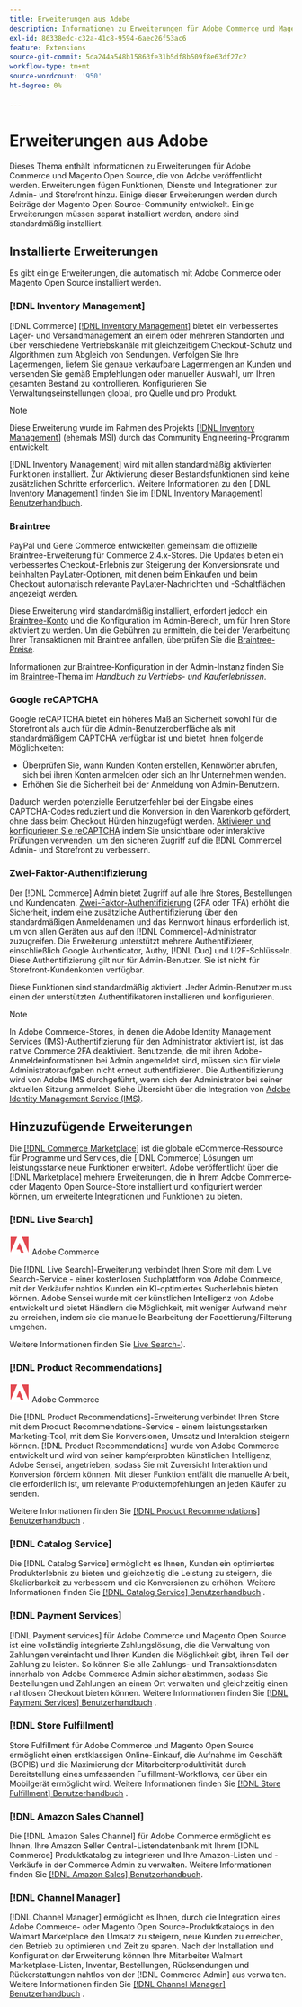 ```yaml
---
title: Erweiterungen aus Adobe
description: Informationen zu Erweiterungen für Adobe Commerce und Magento Open Source, die von Adobe veröffentlicht wurden, finden Sie.
exl-id: 86338edc-c32a-41c8-9594-6aec26f53ac6
feature: Extensions
source-git-commit: 5da244a548b15863fe31b5df8b509f8e63df27c2
workflow-type: tm+mt
source-wordcount: '950'
ht-degree: 0%

---
```


# Erweiterungen aus Adobe

Dieses Thema enthält Informationen zu Erweiterungen für Adobe Commerce und Magento Open Source, die von Adobe veröffentlicht werden. Erweiterungen fügen Funktionen, Dienste und Integrationen zur Admin- und Storefront hinzu. Einige dieser Erweiterungen werden durch Beiträge der Magento Open Source-Community entwickelt. Einige Erweiterungen müssen separat installiert werden, andere sind standardmäßig installiert.

## Installierte Erweiterungen

Es gibt einige Erweiterungen, die automatisch mit Adobe Commerce oder Magento Open Source installiert werden.

### [!DNL Inventory Management]

[!DNL Commerce] [[!DNL Inventory Management]](../inventory-management/introduction.md) bietet ein verbessertes Lager- und Versandmanagement an einem oder mehreren Standorten und über verschiedene Vertriebskanäle mit gleichzeitigem Checkout-Schutz und Algorithmen zum Abgleich von Sendungen. Verfolgen Sie Ihre Lagermengen, liefern Sie genaue verkaufbare Lagermengen an Kunden und versenden Sie gemäß Empfehlungen oder manueller Auswahl, um Ihren gesamten Bestand zu kontrollieren. Konfigurieren Sie Verwaltungseinstellungen global, pro Quelle und pro Produkt.

>[!NOTE]
>
>Diese Erweiterung wurde im Rahmen des Projekts [[!DNL Inventory Management]](https://github.com/magento/inventory) (ehemals MSI) durch das Community Engineering-Programm entwickelt.

[!DNL Inventory Management] wird mit allen standardmäßig aktivierten Funktionen installiert. Zur Aktivierung dieser Bestandsfunktionen sind keine zusätzlichen Schritte erforderlich. Weitere Informationen zu den [!DNL Inventory Management] finden Sie im [[!DNL Inventory Management] Benutzerhandbuch](../inventory-management/guide-overview.md).

### Braintree

PayPal und Gene Commerce entwickelten gemeinsam die offizielle Braintree-Erweiterung für Commerce 2.4.x-Stores. Die Updates bieten ein verbessertes Checkout-Erlebnis zur Steigerung der Konversionsrate und beinhalten PayLater-Optionen, mit denen beim Einkaufen und beim Checkout automatisch relevante PayLater-Nachrichten und -Schaltflächen angezeigt werden.

Diese Erweiterung wird standardmäßig installiert, erfordert jedoch ein [Braintree-Konto](https://www.braintreepayments.com/) und die Konfiguration im Admin-Bereich, um für Ihren Store aktiviert zu werden. Um die Gebühren zu ermitteln, die bei der Verarbeitung Ihrer Transaktionen mit Braintree anfallen, überprüfen Sie die [Braintree-Preise](https://www.braintreepayments.com/braintree-pricing).

Informationen zur Braintree-Konfiguration in der Admin-Instanz finden Sie im [Braintree](../stores-purchase/braintree.md)-Thema im _Handbuch zu Vertriebs- und Kauferlebnissen_.

### Google reCAPTCHA

Google reCAPTCHA bietet ein höheres Maß an Sicherheit sowohl für die Storefront als auch für die Admin-Benutzeroberfläche als mit standardmäßigem CAPTCHA verfügbar ist und bietet Ihnen folgende Möglichkeiten:

- Überprüfen Sie, wann Kunden Konten erstellen, Kennwörter abrufen, sich bei ihren Konten anmelden oder sich an Ihr Unternehmen wenden.
- Erhöhen Sie die Sicherheit bei der Anmeldung von Admin-Benutzern.

Dadurch werden potenzielle Benutzerfehler bei der Eingabe eines CAPTCHA-Codes reduziert und die Konversion in den Warenkorb gefördert, ohne dass beim Checkout Hürden hinzugefügt werden. [Aktivieren und konfigurieren Sie reCAPTCHA](../systems/security-google-recaptcha.md) indem Sie unsichtbare oder interaktive Prüfungen verwenden, um den sicheren Zugriff auf die [!DNL Commerce] Admin- und Storefront zu verbessern.

### Zwei-Faktor-Authentifizierung

Der [!DNL Commerce] Admin bietet Zugriff auf alle Ihre Stores, Bestellungen und Kundendaten. [Zwei-Faktor-Authentifizierung](../systems/security-two-factor-authentication.md) (2FA oder TFA) erhöht die Sicherheit, indem eine zusätzliche Authentifizierung über den standardmäßigen Anmeldenamen und das Kennwort hinaus erforderlich ist, um von allen Geräten aus auf den [!DNL Commerce]-Administrator zuzugreifen. Die Erweiterung unterstützt mehrere Authentifizierer, einschließlich Google Authenticator, Authy, [!DNL Duo] und U2F-Schlüsseln. Diese Authentifizierung gilt nur für Admin-Benutzer. Sie ist nicht für Storefront-Kundenkonten verfügbar.

Diese Funktionen sind standardmäßig aktiviert. Jeder Admin-Benutzer muss einen der unterstützten Authentifikatoren installieren und konfigurieren.

>[!NOTE]
>
>In Adobe Commerce-Stores, in denen die Adobe Identity Management Services (IMS)-Authentifizierung für den Administrator aktiviert ist, ist das native Commerce 2FA deaktiviert. Benutzende, die mit ihren Adobe-Anmeldeinformationen bei Admin angemeldet sind, müssen sich für viele Administratoraufgaben nicht erneut authentifizieren. Die Authentifizierung wird von Adobe IMS durchgeführt, wenn sich der Administrator bei seiner aktuellen Sitzung anmeldet. Siehe Übersicht über die Integration von [Adobe Identity Management Service (IMS)](./adobe-ims-integration-overview.md).

## Hinzuzufügende Erweiterungen

Die [[!DNL Commerce Marketplace]](https://marketplace.magento.com/) ist die globale eCommerce-Ressource für Programme und Services, die [!DNL Commerce] Lösungen um leistungsstarke neue Funktionen erweitert. Adobe veröffentlicht über die [!DNL Marketplace] mehrere Erweiterungen, die in Ihrem Adobe Commerce- oder Magento Open Source-Store installiert und konfiguriert werden können, um erweiterte Integrationen und Funktionen zu bieten.

### [!DNL Live Search]

![Nur Adobe Commerce](../assets/adobe-logo.svg) Adobe Commerce

Die [!DNL Live Search]-Erweiterung verbindet Ihren Store mit dem Live Search-Service - einer kostenlosen Suchplattform von Adobe Commerce, mit der Verkäufer nahtlos Kunden ein KI-optimiertes Sucherlebnis bieten können. Adobe Sensei wurde mit der künstlichen Intelligenz von Adobe entwickelt und bietet Händlern die Möglichkeit, mit weniger Aufwand mehr zu erreichen, indem sie die manuelle Bearbeitung der Facettierung/Filterung umgehen.

Weitere Informationen finden Sie [Live Search-](https://experienceleague.adobe.com/docs/commerce/live-search/guide-overview.html)).

### [!DNL Product Recommendations]

![Nur Adobe Commerce](../assets/adobe-logo.svg) Adobe Commerce

Die [!DNL Product Recommendations]-Erweiterung verbindet Ihren Store mit dem Product Recommendations-Service - einem leistungsstarken Marketing-Tool, mit dem Sie Konversionen, Umsatz und Interaktion steigern können. [!DNL Product Recommendations] wurde von Adobe Commerce entwickelt und wird von seiner kampferprobten künstlichen Intelligenz, Adobe Sensei, angetrieben, sodass Sie mit Zuversicht Interaktion und Konversion fördern können. Mit dieser Funktion entfällt die manuelle Arbeit, die erforderlich ist, um relevante Produktempfehlungen an jeden Käufer zu senden.

Weitere Informationen finden Sie [[!DNL Product Recommendations] Benutzerhandbuch](https://experienceleague.adobe.com/docs/commerce/product-recommendations/guide-overview.html?lang=en) .

### [!DNL Catalog Service]

Die [!DNL Catalog Service] ermöglicht es Ihnen, Kunden ein optimiertes Produkterlebnis zu bieten und gleichzeitig die Leistung zu steigern, die Skalierbarkeit zu verbessern und die Konversionen zu erhöhen. Weitere Informationen finden Sie [[!DNL Catalog Service] Benutzerhandbuch](https://experienceleague.adobe.com/docs/commerce/catalog-service/guide-overview.html) .

### [!DNL Payment Services]

[!DNL Payment services] für Adobe Commerce und Magento Open Source ist eine vollständig integrierte Zahlungslösung, die die Verwaltung von Zahlungen vereinfacht und Ihren Kunden die Möglichkeit gibt, ihren Teil der Zahlung zu leisten. So können Sie alle Zahlungs- und Transaktionsdaten innerhalb von Adobe Commerce Admin sicher abstimmen, sodass Sie Bestellungen und Zahlungen an einem Ort verwalten und gleichzeitig einen nahtlosen Checkout bieten können. Weitere Informationen finden Sie [[!DNL Payment Services] Benutzerhandbuch](https://experienceleague.adobe.com/docs/commerce/payment-services/guide-overview.html) .

### [!DNL Store Fulfillment]

Store Fulfillment für Adobe Commerce und Magento Open Source ermöglicht einen erstklassigen Online-Einkauf, die Aufnahme im Geschäft (BOPIS) und die Maximierung der Mitarbeiterproduktivität durch Bereitstellung eines umfassenden Fulfillment-Workflows, der über ein Mobilgerät ermöglicht wird. Weitere Informationen finden Sie [[!DNL Store Fulfillment] Benutzerhandbuch](https://experienceleague.adobe.com/docs/commerce/store-fulfillment/guide-overview.html) .

### [!DNL Amazon Sales Channel]

Die [!DNL Amazon Sales Channel] für Adobe Commerce ermöglicht es Ihnen, Ihre Amazon Seller Central-Listendatenbank mit Ihrem [!DNL Commerce] Produktkatalog zu integrieren und Ihre Amazon-Listen und -Verkäufe in der Commerce Admin zu verwalten. Weitere Informationen finden Sie [[!DNL Amazon Sales] Benutzerhandbuch](https://experienceleague.adobe.com/docs/commerce-channels/amazon/guide-overview.html).

### [!DNL Channel Manager]

[!DNL Channel Manager] ermöglicht es Ihnen, durch die Integration eines Adobe Commerce- oder Magento Open Source-Produktkatalogs in den Walmart Marketplace den Umsatz zu steigern, neue Kunden zu erreichen, den Betrieb zu optimieren und Zeit zu sparen. Nach der Installation und Konfiguration der Erweiterung können Ihre Mitarbeiter Walmart Marketplace-Listen, Inventar, Bestellungen, Rücksendungen und Rückerstattungen nahtlos von der [!DNL Commerce Admin] aus verwalten. Weitere Informationen finden Sie [[!DNL Channel Manager] Benutzerhandbuch](https://experienceleague.adobe.com/docs/commerce-channels/channel-manager/guide-overview.html) .
